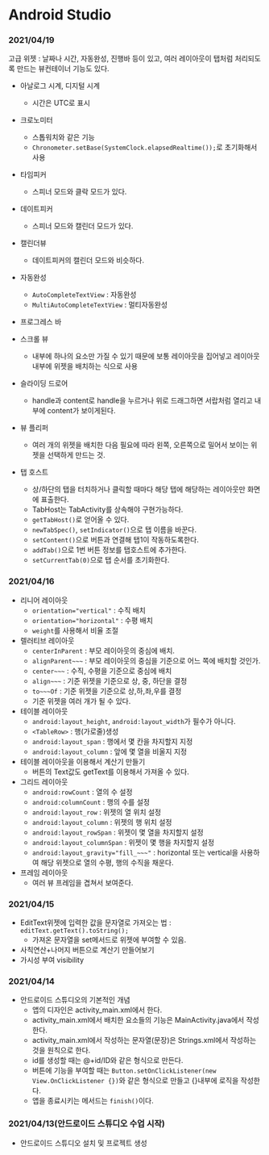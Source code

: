 # Android Studio

### 2021/04/19

고급 위젯 : 날짜나 시간, 자동완성, 진행바 등이 있고, 여러 레이아웃이 탭처럼 처리되도록 만드는 뷰컨테이너 기능도 있다.

- 아날로그 시계, 디지털 시계
  - 시간은 UTC로 표시
- 크로노미터
  - 스톱워치와 같은 기능
  - `Chronometer.setBase(SystemClock.elapsedRealtime());`로 초기화해서 사용
- 타임피커
  - 스피너 모드와 클락 모드가 있다.
- 데이트피커
  - 스피너 모드와 캘린더 모드가 있다.
- 캘린더뷰
  - 데이트피커의 캘린더 모드와 비슷하다.

- 자동완성

  - `AutoCompleteTextView` : 자동완성
  - `MultiAutoCompleteTextView` : 멀티자동완성

- 프로그레스 바

- 스크롤 뷰

  - 내부에 하나의 요소만 가질 수 있기 때문에 보통 레이아웃을 집어넣고 레이아웃 내부에 위젯을 배치하는 식으로 사용

- 슬라이딩 드로어

  - handle과 content로 handle을 누르거나 위로 드래그하면 서랍처럼 열리고 내부에 content가 보이게된다.

    <!--삼성페이와 비슷함.-->

- 뷰 플리퍼

  - 여러 개의 위젯을 배치한 다음 필요에 따라 왼쪽, 오른쪽으로 밀어서 보이는 위젯을 선택하게 만드는 것.

    <!--갤러리와 비슷함.-->

- 탭 호스트
  - 상/하단의 탭을 터치하거나 클릭할 때마다 해당 탭에 해당하는 레이아웃만 화면에 표출한다.
  - TabHost는 TabActivity를 상속해야 구현가능하다.
  - `getTabHost()`로 얻어올 수 있다.
  - `newTabSpec()`, `setIndicator()`으로 탭 이름을 바꾼다.
  - `setContent()`으로 버튼과 연결해 탭1이 작동하도록한다.
  - `addTab()`으로 1번 버튼 정보를 탭호스트에 추가한다.
  - `setCurrentTab(0)`으로 탭 순서를 초기화한다.

### 2021/04/16

- 리니어 레이아웃
  - `orientation="vertical"` : 수직 배치
  - `orientation="horizontal"` : 수평 배치
  - `weight`를 사용해서 비율 조절
- 렐러티브 레이아웃
  - `centerInParent` : 부모 레이아웃의 중심에 배치.
  - `alignParent~~~` : 부모 레이아웃의 중심을 기준으로 어느 쪽에 배치할 것인가.<br><!--(Top, Bottom, Left, Right)-->
  - `center~~~` : 수직, 수평을 기준으로 중심에 배치<br><!--(Vertical, Horizontal)-->
  - `align~~~` : 기준 위젯을 기준으로 상, 중, 하단을 결정<br><!--(Top, Baseline, Bottom)-->
  - `to~~~Of` : 기준 위젯을 기준으로 상,하,좌,우를 결정<br><!--(above, below, Left, Right)-->
  - 기준 위젯을 여러 개가 될 수 있다.
- 테이블 레이아웃
  - `android:layout_height`, `android:layout_width`가 필수가 아니다.
  - `<TableRow>` : 행(가로줄)생성
  - `android:layout_span` : 행에서 몇 칸을 차지할지 지정
  - `android:layout_column` : 앞에 몇 열을 비울지 지정<br><!--(Bootstrap의 offset과 비슷함.)-->
- 테이블 레이아웃을 이용해서 계산기 만들기
  - 버튼의 Text값도 getText를 이용해서 가져올 수 있다.
- 그리드 레이아웃
  - `android:rowCount` : 열의 수 설정
  - `android:columnCount` : 행의 수를 설정
  - `android:layout_row` : 위젯의 열 위치 설정
  - `android:layout_column` : 위젯의 행 위치 설정
  - `android:layout_rowSpan` : 위젯이 몇 열을 차지할지 설정
  - `android:layout_columnSpan` : 위젯이 몇 행을 차지할지 설정
  - `android:layout_gravity="fill_~~~"` : horizontal 또는 vertical을 사용하여 해당 위젯으로 열의 수평, 행의 수직을 채운다.
- 프레임 레이아웃
  - 여러 뷰 프레임을 겹쳐서 보여준다.

### 2021/04/15

- EditText위젯에 입력한 값을 문자열로 가져오는 법 : `editText.getText().toString();`
  - 가져온 문자열을 set메서드로 위젯에 부여할 수 있음.
- 사칙연산+나머지 버튼으로 계산기 만들어보기
- 가시성 부여 visibility

### 2021/04/14

- 안드로이드 스튜디오의 기본적인 개념
  - 앱의 디자인은 activity_main.xml에서 한다.<br><!--(디자인 방식이 HTML CSS와 비슷함.)-->
  - activity_main.xml에서 배치한 요소들의 기능은 MainActivity.java에서 작성한다.<br><!--(사용 언어는 코틀린 또는 자바를 사용)-->
  - activity_main.xml에서 작성하는 문자열(문장)은 Strings.xml에서 작성하는 것을 원칙으로 한다.<br><!--(위젯에 직접 android:text="STRING"와 같이 작성 가능.)-->
  - id를 생성할 때는 @+id/ID와 같은 형식으로 만든다.
  - 버튼에 기능을 부여할 때는 `Button.setOnClickListener(new View.OnClickListener {})`와 같은 형식으로 만들고 {}내부에 로직을 작성한다.
  - 앱을 종료시키는 메서드는 `finish()`이다.

### 2021/04/13(안드로이드 스튜디오 수업 시작)

- 안드로이드 스튜디오 설치 및 프로젝트 생성